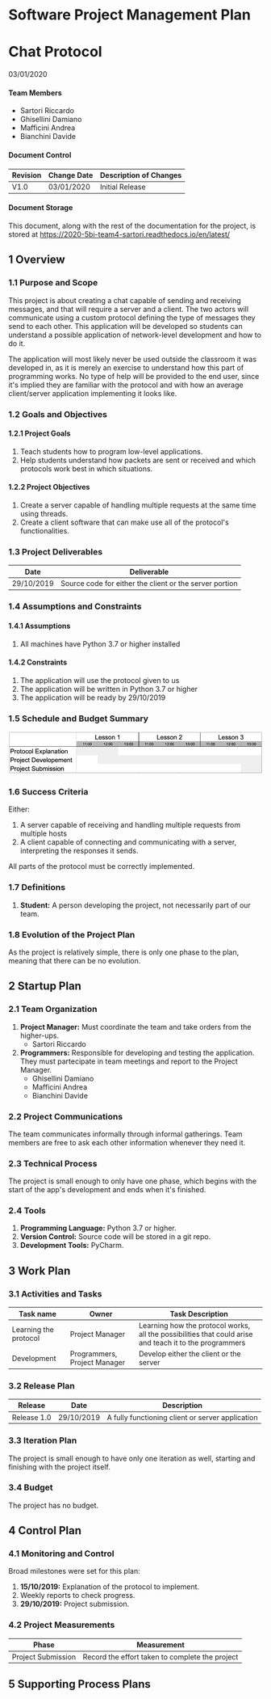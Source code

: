 # Software Project Management Plan
# Chat Protocol
03/01/2020

#### Team Members
+ Sartori Riccardo
+ Ghisellini Damiano
+ Mafficini Andrea
+ Bianchini Davide

#### Document Control
| Revision | Change Date | Description of Changes |
| -------- | ----------- | ---------------------- |
| V1.0 | 03/01/2020 | Initial Release |

#### Document Storage
This document, along with the rest of the documentation for the project, is stored at https://2020-5bi-team4-sartori.readthedocs.io/en/latest/

## 1 Overview

### 1.1 Purpose and Scope
This project is about creating a chat capable of sending and receiving messages, and that will require a server and a client. The two actors will communicate using a custom protocol defining the type of messages they send to each other. This application will be developed so students can understand a possible application of network-level development and how to do it.

The application will most likely never be used outside the classroom it was developed in, as it is merely an exercise to understand how this part of programming works. No type of help will be provided to the end user, since it's implied they are familiar with the protocol and with how an average client/server application implementing it looks like.

### 1.2 Goals and Objectives

#### 1.2.1 Project Goals
1. Teach students how to program low-level applications.
2. Help students understand how packets are sent or received and which protocols work best in which situations.

#### 1.2.2 Project Objectives
1. Create a server capable of handling multiple requests at the same time using threads.
2. Create a client software that can make use all of the protocol's functionalities.

### 1.3 Project Deliverables

| Date | Deliverable |
| ---- | ----------- |
| 29/10/2019 | Source code for either the client or the server portion |

### 1.4 Assumptions and Constraints

#### 1.4.1 Assumptions
1. All machines have Python 3.7 or higher installed

#### 1.4.2 Constraints
1. The application will use the protocol given to us
2. The application will be written in Python 3.7 or higher
3. The application will be ready by 29/10/2019

### 1.5 Schedule and Budget Summary

![Schedule](img/gantt-1.png)

### 1.6 Success Criteria

Either:
1. A server capable of receiving and handling multiple requests from multiple hosts
2. A client capable of connecting and communicating with a server, interpreting the responses it sends.

All parts of the protocol must be correctly implemented.

### 1.7 Definitions

1. **Student:** A person developing the project, not necessarily part of our team.

### 1.8 Evolution of the Project Plan

As the project is relatively simple, there is only one phase to the plan, meaning that there can be no evolution.

## 2 Startup Plan

### 2.1 Team Organization

1. **Project Manager:** Must coordinate the team and take orders from the higher-ups.
	+ Sartori Riccardo
2. **Programmers:** Responsible for developing and testing the application. They must partecipate in team meetings and report to the Project Manager.
	+ Ghisellini Damiano
	+ Mafficini Andrea
	+ Bianchini Davide

### 2.2 Project Communications

The team communicates informally through informal gatherings. Team members are free to ask each other information whenever they need it.

### 2.3 Technical Process

The project is small enough to only have one phase, which begins with the start of the app's development and ends when it's finished.

### 2.4 Tools

1. **Programming Language:** Python 3.7 or higher.
2. **Version Control:** Source code will be stored in a git repo.
3. **Development Tools:** PyCharm.

## 3 Work Plan

### 3.1 Activities and Tasks

| Task name | Owner | Task Description |
| --------- | ----- | ---------------- |
| Learning the protocol | Project Manager | Learning how the protocol works, all the possibilities that could arise and teach it to the programmers |
| Development | Programmers, Project Manager | Develop either the client or the server |

### 3.2 Release Plan

| Release | Date | Description |
| ------- | ---- | ----------- |
| Release 1.0 | 29/10/2019 | A fully functioning client or server application |

### 3.3 Iteration Plan

The project is small enough to have only one iteration as well, starting and finishing with the project itself.

### 3.4 Budget

The project has no budget.

## 4 Control Plan

### 4.1 Monitoring and Control

Broad milestones were set for this plan:
1. **15/10/2019:** Explanation of the protocol to implement.
2. Weekly reports to check progress.
3. **29/10/2019:** Project submission.

### 4.2 Project Measurements

| Phase | Measurement |
| ----- | ----------- |
| Project Submission | Record the effort taken to complete the project |

## 5 Supporting Process Plans
